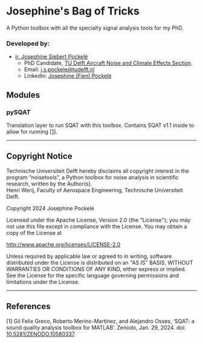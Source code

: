 # Josephine's Bag of Tricks
A Python toolbox with all the specialty signal analysis tools for my PhD.

### Developed by:
- [ir. Josephine Siebert Pockelé](https://orcid.org/0009-0002-5152-9986)
  - PhD Candidate, [TU Delft Aircraft Noise and Climate Effects Section](https://www.tudelft.nl/lr/organisatie/afdelingen/control-and-operations/aircraft-noise-and-climate-effects-ance).
  - Email: [j.s.pockele@tudelft.nl](mailto:j.s.pockele@tudelft.nl)
  - LinkedIn: [Josephine (Fien) Pockelé](https://www.linkedin.com/in/josephine-pockele)

## Modules

### pySQAT
Translation layer to run SQAT with this toolbox. Contains SQAT v1.1 inside to allow for running [[1](#greco2023)].

---
## Copyright Notice

Technische Universiteit Delft hereby disclaims all copyright interest in the program “noisetools”, a Python toolbox for noise analysis in scientific research, written by the Author(s).\
Henri Werij, Faculty of Aerospace Engineering, Technische Universiteit Delft.

Copyright 2024 Josephine Pockelé

Licensed under the Apache License, Version 2.0 (the "License"); 
you may not use this file except in compliance with the License. 
You may obtain a copy of the License at

http://www.apache.org/licenses/LICENSE-2.0

Unless required by applicable law or agreed to in writing, software 
distributed under the License is distributed on an "AS IS" BASIS, 
WITHOUT WARRANTIES OR CONDITIONS OF ANY KIND, either express or implied. 
See the License for the specific language governing permissions and 
limitations under the License.

---
## References
<a id="greco2023">[1]</a> Gil Felix Greco, Roberto Merino-Martínez, and Alejandro Osses, ‘SQAT: a sound quality analysis toolbox for MATLAB’. Zenodo, Jan. 29, 2024. doi: [10.5281/ZENODO.10580337](https://doi.org/10.5281/ZENODO.10580337).
